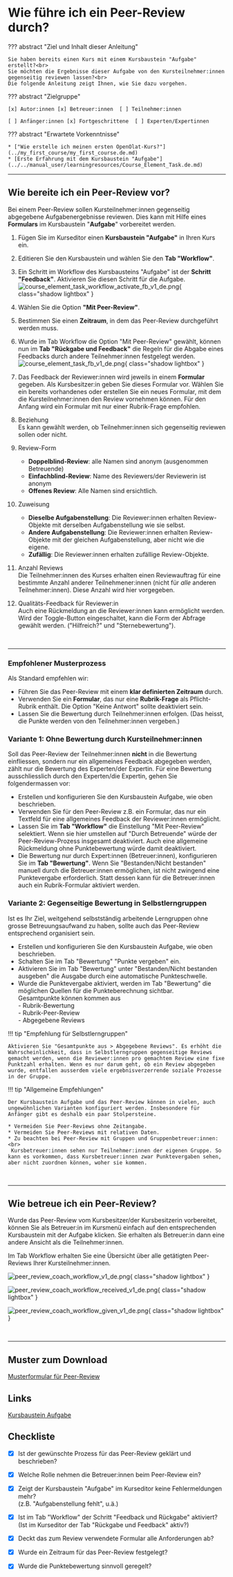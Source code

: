 # Wie führe ich ein Peer-Review durch?

??? abstract "Ziel und Inhalt dieser Anleitung"

    Sie haben bereits einen Kurs mit einem Kursbaustein "Aufgabe" erstellt?<br>
    Sie möchten die Ergebnisse dieser Aufgabe von den Kursteilnehmer:innen gegenseitig reviewen lassen?<br> 
    Die folgende Anleitung zeigt Ihnen, wie Sie dazu vorgehen.

??? abstract "Zielgruppe"

    [x] Autor:innen [x] Betreuer:innen  [ ] Teilnehmer:innen

    [ ] Anfänger:innen [x] Fortgeschrittene  [ ] Experten/Expertinnen


??? abstract "Erwartete Vorkenntnisse"

    * ["Wie erstelle ich meinen ersten OpenOlat-Kurs?"](../my_first_course/my_first_course.de.md)
    * [Erste Erfahrung mit dem Kursbaustein "Aufgabe"](../../manual_user/learningresources/Course_Element_Task.de.md)


---

## Wie bereite ich ein Peer-Review vor?

Bei einem Peer-Review sollen Kursteilnehmer:innen gegenseitig abgegebene Aufgabenergebnisse reviewen. Dies kann mit Hilfe eines **Formulars** im Kursbaustein "**Aufgabe**" vorbereitet werden. 

1. Fügen Sie im Kurseditor einen **Kursbaustein "Aufgabe"** in Ihren Kurs ein.

2. Editieren Sie den Kursbaustein und wählen Sie den **Tab "Workflow"**.

3. Ein Schritt im Workflow des Kursbausteins "Aufgabe" ist der **Schritt "Feedback"**. Aktivieren Sie diesen Schritt für die Aufgabe.
![course_element_task_workflow_activate_fb_v1_de.png](assets/course_element_task_workflow_activate_fb_v1_de.png){ class="shadow lightbox" }

4. Wählen Sie die Option **"Mit Peer-Review"**. 

5. Bestimmen Sie einen **Zeitraum**, in dem das Peer-Review durchgeführt werden muss.

6. Wurde im Tab Workflow die Option "Mit Peer-Review" gewählt, können nun im **Tab "Rückgabe und Feedback"** die Regeln für die Abgabe eines Feedbacks durch andere Teilnehmer:innen festgelegt werden. 
![course_element_task_fb_v1_de.png](assets/course_element_task_fb_v1_de.png){ class="shadow lightbox" }

7. Das Feedback der Reviewer:innen wird jeweils in einem **Formular** gegeben. Als Kursbesitzer:in geben Sie dieses Formular vor. Wählen Sie ein bereits vorhandenes oder erstellen Sie ein neues Formular, mit dem die Kursteilnehmer:innen den Review vornehmen können. Für den Anfang wird ein Formular mit nur einer Rubrik-Frage empfohlen.

8. Beziehung<br>
Es kann gewählt werden, ob Teilnehmer:innen sich gegenseitig reviewen sollen oder nicht.

9. Review-Form<br>
    * **Doppelblind-Review**: alle Namen sind anonym (ausgenommen Betreuende)
    * **Einfachblind-Review**: Name des Reviewers/der Reviewerin ist anonym
    * **Offenes Review**: Alle Namen sind ersichtlich.

10. Zuweisung<br>
    * **Dieselbe Aufgabenstellung**: Die Reviewer:innen erhalten Review-Objekte mit derselben Aufgabenstellung wie sie selbst.
    * **Andere Aufgabenstellung**: Die Reviewer:innen erhalten Review-Objekte mit der gleichen Aufgabenstellung, aber nicht wie die eigene.
    * **Zufällig**: Die Reviewer:innen erhalten zufällige Review-Objekte.

11. Anzahl Reviews<br>
Die Teilnehmer:innen des Kurses erhalten einen Reviewauftrag für eine bestimmte Anzahl anderer Teilnehmener:innen (nicht für *alle* anderen Teilnehmer:innen). Diese Anzahl wird hier vorgegeben.

12. Qualitäts-Feedback für Reviewer:in<br>
Auch eine Rückmeldung an die Reviewer:innen kann ermöglicht werden. Wird der Toggle-Button eingeschaltet, kann die Form der Abfrage gewählt werden. ("Hilfreich?" und "Sternebewertung").

<br>

---

### Empfohlener Musterprozess
Als Standard empfehlen wir:

- Führen Sie das Peer-Review mit einem **klar definierten Zeitraum** durch.
- Verwenden Sie ein **Formular**, das nur eine **Rubrik-Frage** als Pflicht-Rubrik enthält. Die Option "Keine Antwort" sollte deaktiviert sein. 
- Lassen Sie die Bewertung durch Teilnehmer:innen erfolgen. (Das heisst, die Punkte werden von den Teilnehmer:innen vergeben.)





### Variante 1: Ohne Bewertung durch Kursteilnehmer:innen

Soll das Peer-Review der Teilnehmer:innen **nicht** in die Bewertung einfliessen, sondern nur ein allgemeines Feedback abgegeben werden, zählt nur die Bewertung des Experten/der Expertin. Für eine Bewertung ausschliesslich durch den Experten/die Expertin, gehen Sie folgendermassen vor:

* Erstellen und konfigurieren Sie den Kursbaustein Aufgabe, wie oben beschrieben.
* Verwenden Sie für den Peer-Review z.B. ein Formular, das nur ein Textfeld für eine allgemeines Feedback der Reviewer:innen ermöglicht. 
* Lassen Sie im **Tab "Workflow"** die Einstellung "Mit Peer-Review" selektiert. Wenn sie hier umstellen auf "Durch Betreuende" würde der Peer-Review-Prozess insgesamt deaktiviert. Auch eine allgemeine Rückmeldung ohne Punktebewertung würde damit deaktiviert.
* Die Bewertung nur durch Expert:innen (Betreuer:innen), konfigurieren Sie im **Tab "Bewertung"**. Wenn Sie "Bestanden/Nicht bestanden" manuell durch die Betreuer:innen ermöglichen, ist nicht zwingend eine Punktevergabe erforderlich. Statt dessen kann für die Betreuer:innen auch ein Rubrik-Formular aktiviert werden.


### Variante 2: Gegenseitige Bewertung in Selbstlerngruppen

Ist es Ihr Ziel, weitgehend selbstständig arbeitende Lerngruppen ohne grosse Betreuungsaufwand zu haben, sollte auch das Peer-Review entsprechend organisiert sein.

* Erstellen und konfigurieren Sie den Kursbaustein Aufgabe, wie oben beschrieben.
* Schalten Sie im Tab "Bewertung" "Punkte vergeben" ein.
* Aktivieren Sie im Tab "Bewertung" unter "Bestanden/Nicht bestanden ausgeben" die Ausgabe durch eine automatische Punkteschwelle.
* Wurde die Punktevergabe aktiviert, werden im Tab "Bewertung" die möglichen Quellen für die Punkteberechnung sichtbar.<br>
Gesamtpunkte können kommen aus<br>
\- Rubrik-Bewertung<br>
\- Rubrik-Peer-Review<br>
\- Abgegebene Reviews

!!! tip "Empfehlung für Selbstlerngruppen"

    Aktivieren Sie "Gesamtpunkte aus > Abgegebene Reviews". Es erhöht die Wahrscheinlichkeit, dass in Selbstlerngruppen gegenseitige Reviews gemacht werden, wenn die Reviewer:innen pro gemachtem Review eine fixe Punktzahl erhalten. Wenn es nur darum geht, ob ein Review abgegeben wurde, entfallen ausserdem viele ergebnisverzerrende soziale Prozesse in der Gruppe.


!!! tip "Allgemeine Empfehlungen"

    Der Kursbaustein Aufgabe und das Peer-Review können in vielen, auch ungewöhnlichen Varianten konfiguriert werden. Insbesondere für Anfänger gibt es deshalb ein paar Stolpersteine.
    
    * Vermeiden Sie Peer-Reviews ohne Zeitangabe.
    * Vermeiden Sie Peer-Reviews mit relativen Daten.
    * Zu beachten bei Peer-Review mit Gruppen und Gruppenbetreuer:innen:<br>
     Kursbetreuer:innen sehen nur Teilnehmer:innen der eigenen Gruppe. So kann es vorkommen, dass Kursbetreuer:innen zwar Punktevergaben sehen, aber nicht zuordnen können, woher sie kommen.
     

<br>

---

## Wie betreue ich ein Peer-Review?

Wurde das Peer-Review vom Kursbesitzer/der Kursbesitzerin vorbereitet, können Sie als Betreuer:in im Kursmenü einfach auf den entsprechenden Kursbaustein mit der Aufgabe klicken. Sie erhalten als Betreuer:in dann eine andere Ansicht als die Teilnehmer:innen. 

Im Tab Workflow erhalten Sie eine Übersicht über alle getätigten Peer-Reviews Ihrer Kursteilnehmer:innen. 

![peer_review_coach_workflow_v1_de.png](assets/peer_review_coach_workflow_v1_de.png){ class="shadow lightbox" }

![peer_review_coach_workflow_received_v1_de.png](assets/peer_review_coach_workflow_received_v1_de.png){ class="shadow lightbox" }

![peer_review_coach_workflow_given_v1_de.png](assets/peer_review_coach_workflow_given_v1_de.png){ class="shadow lightbox" }


<br>

---

## Muster zum Download

[Musterformular für Peer-Review](assets/Musterformular_PeerReview.zip)


## Links

[Kursbaustein Aufgabe](../../manual_user/learningresources/Course_Element_Task.de.md)



## Checkliste

- [x] Ist der gewünschte Prozess für das Peer-Review geklärt und beschrieben?
- [x] Welche Rolle nehmen die Betreuer:innen beim Peer-Review ein?
- [x] Zeigt der Kursbaustein "Aufgabe" im Kurseditor keine Fehlermeldungen mehr?<br> (z.B. "Aufgabenstellung fehlt", u.ä.)
- [x] Ist im Tab "Workflow" der Schritt "Feedback und Rückgabe" aktiviert? (Ist im Kurseditor der Tab "Rückgabe und Feedback" aktiv?)
- [x] Deckt das zum Review verwendete Formular alle Anforderungen ab?
- [x] Wurde ein Zeitraum für das Peer-Review festgelegt?
- [x] Wurde die Punktebewertung sinnvoll geregelt?

